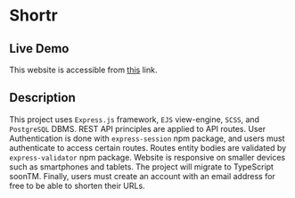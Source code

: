 # Shortr

## Live Demo
This website is accessible from [this](https://shortr-gamma.vercel.app/) link.

## Description
This project uses `Express.js` framework, `EJS` view-engine, `SCSS`, and `PostgreSQL` DBMS. REST API principles are applied to API routes. User Authentication is done with `express-session` npm package, and users must authenticate to access certain routes. Routes entity bodies are validated by `express-validator` npm package. Website is responsive on smaller devices such as smartphones and tablets. The project will migrate to TypeScript soonTM. Finally, users must create an account with an email address for free to be able to shorten their URLs.